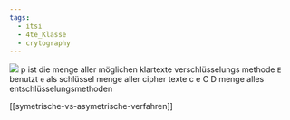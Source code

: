 ```yaml
---
tags:
  - itsi
  - 4te_Klasse
  - crytography
---
```

![](verschl%C3%BCsselungsverfahren%2015-09-2025-55.excalidraw.svg)
p ist die menge aller möglichen klartexte
verschlüsselungs methode `E` benutzt `e` als schlüssel
menge aller cipher texte c e C
D menge alles entschlüsselungsmethoden 

[[symetrische-vs-asymetrische-verfahren]]